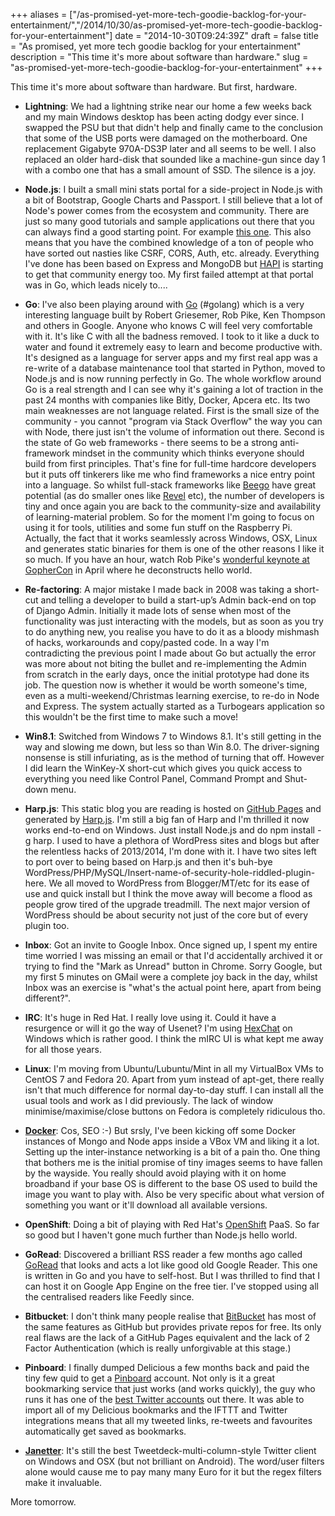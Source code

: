 +++
aliases = ["/as-promised-yet-more-tech-goodie-backlog-for-your-entertainment/","/2014/10/30/as-promised-yet-more-tech-goodie-backlog-for-your-entertainment"]
date = "2014-10-30T09:24:39Z"
draft = false
title = "As promised, yet more tech goodie backlog for your entertainment"
description = "This time it's more about software than hardware."
slug = "as-promised-yet-more-tech-goodie-backlog-for-your-entertainment"
+++

This time it's more about software than hardware. But first, hardware.

* **Lightning**: We had a lightning strike near our home a few weeks back and my main Windows desktop has been acting dodgy ever since. I swapped the PSU but that didn't help and finally came to the conclusion that some of the USB ports were damaged on the motherboard. One replacement Gigabyte 970A-DS3P later and all seems to be well. I also replaced an older hard-disk that sounded like a machine-gun since day 1 with a combo one that has a small amount of SSD. The silence is a joy.

* **Node.js**: I built a small mini stats portal for a side-project in Node.js with a bit of Bootstrap, Google Charts and Passport. I still believe that a lot of Node's power comes from the ecosystem and community. There are just so many good tutorials and sample applications out there that you can always find a good starting point. For example [this one](http://scottksmith.com/blog/2014/10/05/twitatron-building-a-production-web-app-with-node/). This also means that you have the combined knowledge of a ton of people who have sorted out nasties like CSRF, CORS, Auth, etc. already. Everything I've done has been based on Express and MongoDB but [HAPI](http://hapijs.com/) is starting to get that community energy too. My first failed attempt at that portal was in Go, which leads nicely to....

* **Go**: I've also been playing around with [Go](https://golang.org/) (#golang) which is a very interesting language built by Robert Griesemer, Rob Pike, Ken Thompson and others in Google. Anyone who knows C will feel very comfortable with it. It's like C with all the badness removed. I took to it like a duck to water and found it extremely easy to learn and become productive with. It's designed as a language for server apps and my first real app was a re-write of a database maintenance tool that started in Python, moved to Node.js and is now running perfectly in Go. The whole workflow around Go is a real strength and I can see why it's gaining a lot of traction in the past 24 months with companies like Bitly, Docker, Apcera etc. Its two main weaknesses are not language related. First is the small size of the community - you cannot "program via Stack Overflow" the way you can with Node, there just isn't the volume of information out there. Second is the state of Go web frameworks - there seems to be a strong anti-framework mindset in the community which thinks everyone should build from first principles. That's fine for full-time hardcore developers but it puts off tinkerers like me who find frameworks a nice entry point into a language. So whilst full-stack frameworks like [Beego](http://beego.me/) have great potential (as do smaller ones like [Revel](http://revel.github.io/) etc), the number of developers is tiny and once again you are back to the community-size and availability of learning-material problem. So for the moment I'm going to focus on using it for tools, utilities and some fun stuff on the Raspberry Pi. Actually, the fact that it works seamlessly across Windows, OSX, Linux and generates static binaries for them is one of the other reasons I like it so much. If you have an hour, watch Rob Pike's [wonderful keynote at GopherCon](http://www.youtube.com/watch?v=VoS7DsT1rdM) in April where he deconstructs hello world.

* **Re-factoring**: A major mistake I made back in 2008 was taking a short-cut and telling a developer to build a start-up’s Admin back-end on top of Django Admin. Initially it made lots of sense when most of the functionality was just interacting with the models, but as soon as you try to do anything new, you realise you have to do it as a bloody mishmash of hacks, workarounds and copy/pasted code. In a way I'm contradicting the previous point I made about Go but actually the error was more about not biting the bullet and re-implementing the Admin from scratch in the early days, once the initial prototype had done its job. The question now is whether it would be worth someone's time, even as a multi-weekend/Christmas learning exercise, to re-do in Node and Express. The system actually started as a Turbogears application so this wouldn't be the first time to make such a move!

* **Win8.1**: Switched from Windows 7 to Windows 8.1. It's still getting in the way and slowing me down, but less so than Win 8.0. The driver-signing nonsense is still infuriating, as is the method of turning that off. However I did learn the WinKey-X short-cut which gives you quick access to everything you need like Control Panel, Command Prompt and Shut-down menu.

* **Harp.js**: This static blog you are reading is hosted on [GitHub Pages](https://pages.github.com/) and generated by [Harp.js](http://harpjs.com/). I'm still a big fan of Harp and I'm thrilled it now works end-to-end on Windows. Just install Node.js and do npm install -g harp. I used to have a plethora of WordPress sites and blogs but after the relentless hacks of 2013/2014, I'm done with it. I have two sites left to port over to being based on Harp.js and then it's buh-bye WordPress/PHP/MySQL/Insert-name-of-security-hole-riddled-plugin-here. We all moved to WordPress from Blogger/MT/etc for its ease of use and quick install but I think the move away will become a flood as people grow tired of the upgrade treadmill. The next major version of WordPress should be about security not just of the core but of every plugin too. 

* **Inbox**: Got an invite to Google Inbox. Once signed up, I spent my entire time worried I was missing an email or that I'd accidentally archived it or trying to find the "Mark as Unread" button in Chrome. Sorry Google, but my first 5 minutes on GMail were a complete joy back in the day, whilst Inbox was an exercise is "what's the actual point here, apart from being different?".

* **IRC**: It's huge in Red Hat. I really love using it. Could it have a resurgence or will it go the way of Usenet? I'm using [HexChat](http://hexchat.github.io/) on Windows which is rather good. I think the mIRC UI is what kept me away for all those years.

* **Linux**: I'm moving from Ubuntu/Lubuntu/Mint in all my VirtualBox VMs to CentOS 7 and Fedora 20. Apart from yum instead of apt-get, there really isn't that much difference for normal day-to-day stuff. I can install all the usual tools and work as I did previously. The lack of window minimise/maximise/close buttons on Fedora is completely ridiculous tho.

* **[Docker](https://www.docker.com/)**: Cos, SEO :-) But srsly, I've been kicking off some Docker instances of Mongo and Node apps inside a VBox VM and liking it a lot. Setting up the inter-instance networking is a bit of a pain tho. One thing that bothers me is the initial promise of tiny images seems to have fallen by the wayside. You really should avoid playing with it on home broadband if your base OS is different to the base OS used to build the image you want to play with. Also be very specific about what version of something you want or it'll download all available versions.

* **OpenShift**: Doing a bit of playing with Red Hat's [OpenShift](https://www.openshift.com/products/online) PaaS. So far so good but I haven't gone much further than Node.js hello world.

* **GoRead**: Discovered a brilliant RSS reader a few months ago called [GoRead](https://www.goread.io/) that looks and acts a lot like good old Google Reader. This one is written in Go and you have to self-host. But I was thrilled to find that I can host it on Google App Engine on the free tier. I've stopped using all the centralised readers like Feedly since.

* **Bitbucket**: I don't think many people realise that [BitBucket](https://bitbucket.org/) has most of the same features as GitHub but provides private repos for free. Its only real flaws are the lack of a GitHub Pages equivalent and the lack of 2 Factor Authentication (which is really unforgivable at this stage.)

* **Pinboard**: I finally dumped Delicious a few months back and paid the tiny few quid to get a [Pinboard](https://pinboard.in/u:conoro) account. Not only is it a great bookmarking service that just works (and works quickly), the guy who runs it has one of the [best Twitter accounts](https://twitter.com/pinboard) out there. It was able to import all of my Delicious bookmarks and the IFTTT  and Twitter integrations means that all my tweeted links, re-tweets and favourites automatically get saved as bookmarks.

* **[Janetter](http://janetter.net/)**: It's still the best Tweetdeck-multi-column-style Twitter client on Windows and OSX (but not brilliant on Android). The word/user filters alone would cause me to pay many many Euro for it but the regex filters make it invaluable.

More tomorrow.